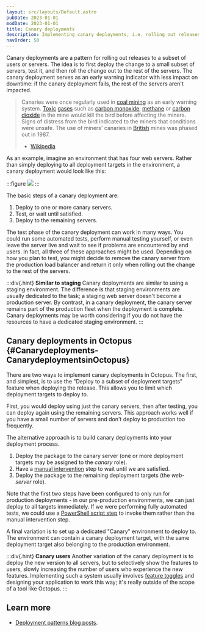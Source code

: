 ```yaml
---
layout: src/layouts/Default.astro
pubDate: 2023-01-01
modDate: 2023-01-01
title: Canary deployments
description: Implementing canary deployments, i.e. rolling out releases to a subset of users or servers, with Octopus.
navOrder: 50
---
```


Canary deployments are a pattern for rolling out releases to a subset of users or servers. The idea is to first deploy the change to a small subset of servers, test it, and then roll the change out to the rest of the servers. The canary deployment serves as an early warning indicator with less impact on downtime: if the canary deployment fails, the rest of the servers aren't impacted.

> Canaries were once regularly used in [coal mining](http://en.wikipedia.org/wiki/Coal_mining "Coal mining") as an early warning system. [Toxic](http://en.wikipedia.org/wiki/Toxic "Toxic") [gases](http://en.wikipedia.org/wiki/Gas "Gas") such as [carbon monoxide](http://en.wikipedia.org/wiki/Carbon_monoxide "Carbon monoxide"), [methane](http://en.wikipedia.org/wiki/Methane "Methane") or [carbon dioxide](http://en.wikipedia.org/wiki/Carbon_dioxide "Carbon dioxide") in the mine would kill the bird before affecting the miners. Signs of distress from the bird indicated to the miners that conditions were unsafe. The use of miners' canaries in [British](http://en.wikipedia.org/wiki/Great_Britain "Great Britain") mines was phased out in 1987.
>
> - [Wikipedia](http://en.wikipedia.org/wiki/Domestic_Canary#Miner.27s_canary)

As an example, imagine an environment that has four web servers. Rather than simply deploying to all deployment targets in the environment, a canary deployment would look like this:

:::figure
![](/docs/deployments/patterns/images/3278255.png)
:::

The basic steps of a canary deployment are:

1. Deploy to one or more canary servers.
2. Test, or wait until satisfied.
3. Deploy to the remaining servers.

The test phase of the canary deployment can work in many ways. You could run some automated tests, perform manual testing yourself, or even leave the server live and wait to see if problems are encountered by end users. In fact, all three of these approaches might be used. Depending on how you plan to test, you might decide to remove the canary server from the production load balancer and return it only when rolling out the change to the rest of the servers.

:::div{.hint}
**Similar to staging**
Canary deployments are similar to using a staging environment. The difference is that staging environments are usually dedicated to the task; a staging web server doesn't become a production server. By contrast, in a canary deployment, the canary server remains part of the production fleet when the deployment is complete. Canary deployments may be worth considering if you do not have the resources to have a dedicated staging environment.
:::

## Canary deployments in Octopus {#Canarydeployments-CanarydeploymentsinOctopus}

There are two ways to implement canary deployments in Octopus. The first, and simplest, is to use the "Deploy to a subset of deployment targets" feature when deploying the release. This allows you to limit which deployment targets to deploy to.

First, you would deploy using just the canary servers, then after testing, you can deploy again using the remaining servers. This approach works well if you have a small number of servers and don't deploy to production too frequently.

The alternative approach is to build canary deployments into your deployment process.

1. Deploy the package to the canary server (one or more deployment targets may be assigned to the *canary* role).
2. Have a [manual intervention](/docs/projects/built-in-step-templates/manual-intervention-and-approvals) step to wait until we are satisfied.
3. Deploy the package to the remaining deployment targets (the *web-server* role).

Note that the first two steps have been configured to only run for production deployments - in our pre-production environments, we can just deploy to all targets immediately. If we were performing fully automated tests, we could use a [PowerShell script step](/docs/deployments/custom-scripts) to invoke them rather than the manual intervention step.

A final variation is to set up a dedicated "Canary" environment to deploy to. The environment can contain a canary deployment target, with the same deployment target also belonging to the production environment.

:::div{.hint}
**Canary users**
Another variation of the canary deployment is to deploy the new version to all servers, but to selectively show the features to users, slowly increasing the number of users who experience the new features. Implementing such a system usually involves [feature toggles](http://martinfowler.com/bliki/FeatureToggle.html) and designing your application to work this way; it's really outside of the scope of a tool like Octopus.
:::

## Learn more

- [Deployment patterns blog posts](https://octopus.com/blog/tag/Deployment%20Patterns).